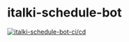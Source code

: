 # italki-schedule-bot
 [![italki-schedule-bot-ci/cd](https://github.com/anloboda/italki-schedule-bot/actions/workflows/gradle.yml/badge.svg)](https://github.com/anloboda/italki-schedule-bot/actions/workflows/gradle.yml)
